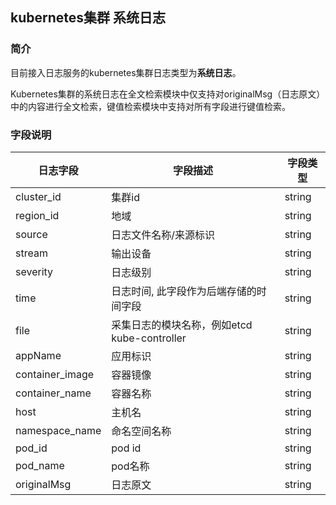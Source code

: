 ## kubernetes集群 系统日志
### 简介
目前接入日志服务的kubernetes集群日志类型为**系统日志**。

Kubernetes集群的系统日志在全文检索模块中仅支持对originalMsg（日志原文）中的内容进行全文检索，键值检索模块中支持对所有字段进行键值检索。

### 字段说明
日志字段 | 字段描述 | 字段类型 
-- | -- | -- 
cluster_id  | 集群id | string 
region_id  | 地域 | string 
source  | 日志文件名称/来源标识 | string 
stream  | 输出设备 | string 
severity  | 日志级别 | string 
time  | 日志时间, 此字段作为后端存储的时间字段 | string 
file  | 采集日志的模块名称，例如etcd kube-controller | string 
appName  | 应用标识 | string 
container_image  | 容器镜像 | string 
container_name  | 容器名称 | string 
host  | 主机名 | string 
namespace_name  | 命名空间名称 | string 
pod_id  | pod id| string 
pod_name  | pod名称 | string 
originalMsg  | 日志原文 | string 